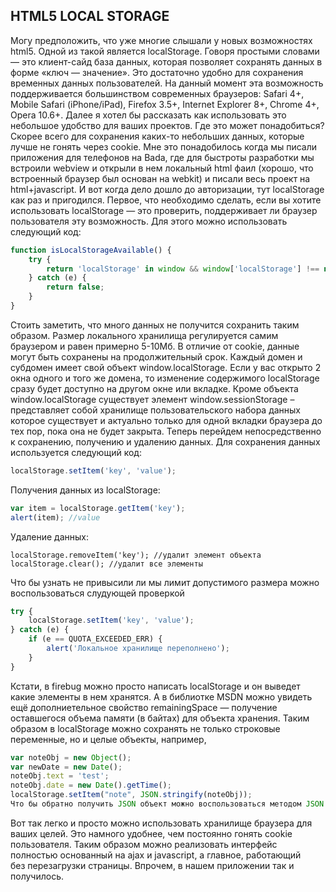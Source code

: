 ## HTML5 LOCAL STORAGE

Могу предположить, что уже многие слышали у новых возможностях html5. Одной из такой является localStorage. Говоря простыми словами — это клиент-сайд база данных, которая позволяет сохранять данных в форме «ключ — значение». Это достаточно удобно для сохранения временных данных пользователей.
На данный момент эта возможность поддерживается большинством современных браузеров: Safari 4+, Mobile Safari (iPhone/iPad), Firefox 3.5+, Internet Explorer 8+, Chrome 4+, Opera 10.6+. Далее я хотел бы рассказать как использовать это небольшое удобство для ваших проектов.
Где это может понадобиться? Скорее всего для сохранения каких-то небольших данных, которые лучше не гонять через cookie. Мне это понадобилось когда мы писали приложения для телефонов на Bada, где для быстроты разработки мы встроили webview и открыли в нем локальный html фаил (хорошо, что встроенный браузер был основан на webkit) и писали весь проект на html+javascript. И вот когда дело дошло до авторизации, тут localStorage как раз и пригодился.
Первое, что необходимо сделать, если вы хотите использовать localStorage — это проверить, поддерживает ли браузер пользователя эту возможность. Для этого можно использовать следующий код:


```javascript
function isLocalStorageAvailable() {
    try {
        return 'localStorage' in window && window['localStorage'] !== null;
    } catch (e) {
        return false;
    }
}
```
Стоить заметить, что много данных не получится сохранить таким образом. Размер локального хранилища регулируется самим браузером
и равен примерно 5-10Мб.
В отличие от cookie, данные могут быть сохранены на продолжительный срок. 
Каждый домен и субдомен имеет свой объект window.localStorage. Если у вас открыто 2 окна одного и того же домена, 
то изменение содержимого localStorage сразу будет доступно на другом окне или вкладке.
Кроме объекта window.localStorage существует элемент window.sessionStorage – представляет собой хранилище 
пользовательского набора данных которое существует и актуально только для одной вкладки браузера до тех пор, пока она не будет закрыта.
Теперь перейдем непосредственно к сохранению, получению и удалению данных.
Для сохранения данных используется следующий код:

```javascript
localStorage.setItem('key', 'value');
```

Получения данных из localStorage:

```javascript
var item = localStorage.getItem('key');
alert(item); //value
```

Удаление данных:

```
localStorage.removeItem('key'); //удалит элемент объекта
localStorage.clear(); //удалит все элементы
```

Что бы узнать не привысили ли мы лимит допустимого размера можно воспользоваться слудующей проверкой

```javascript
try {
    localStorage.setItem('key', 'value');
} catch (e) {
    if (e == QUOTA_EXCEEDED_ERR) {
        alert('Локальное хранилище переполнено');
    }
}
```

Кстати, в firebug можно просто написать localStorage и он выведет какие элементы в нем хранятся. 
А в библиотке MSDN можно увидеть ещё дополниетельное свойство remainingSpace — получение оставшегося объема памяти 
(в байтах) для объекта хранения.
Таким образом в localStorage можно сохранять не только строковые переменные, но и целые объекты, например,

```javascript
var noteObj = new Object();
var newDate = new Date();
noteObj.text = 'test';
noteObj.date = new Date().getTime();
localStorage.setItem("note", JSON.stringify(noteObj));
Что бы обратно получить JSON объект можно воспользоваться методом JSON.parse().
```

Вот так легко и просто можно использовать хранилище браузера для ваших целей. Это намного удобнее, чем постоянно гонять cookie    
пользователя. Таким образом можно реализовать интерфейс полностью основанный на ajax и javascript, а главное, работающий   
без перезагрузки страницы. Впрочем, в нашем приложении так и получилось.
